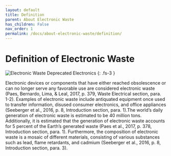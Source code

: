 ```yaml
---
layout: default
title: Definition
parent: About Electronic Waste
has_children: False
nav_order: 1
permalink: /docs/about-electronic-waste/definition/
---
```


# Definition of Electronic Waste

![Electronic Waste](https://kclibrary.org/sites/default/files/electronics.jpg)
Deprecated Electronics
{: .fs-3 }

Electronic devices or components that have either reached obsolescence or can no longer serve any favorable use are considered electronic waste (Paes, Bernardo, Lima, & Leal, 2017, p. 379, Waste Electrical section, para. 1-2). Examples of electronic waste include antiquated equipment once used to transfer information, disused consumer electronics, and office appliances (Seeberger et al., 2016, p. 8, Introduction section, para. 1).The world’s daily generation of electronic waste is estimated to be 40 million tons. Additionally, it is estimated that the generation of electronic waste accounts for 5 percent of the Earth’s generated waste (Paes et al., 2017, p. 378, Introduction section, para. 1). Furthermore, the composition of electronic waste is a mosaic of different materials, consisting of various  substances such as lead, flame retardants, and cadmium (Seeberger et al., 2016, p. 8, Introduction section, para. 3).
